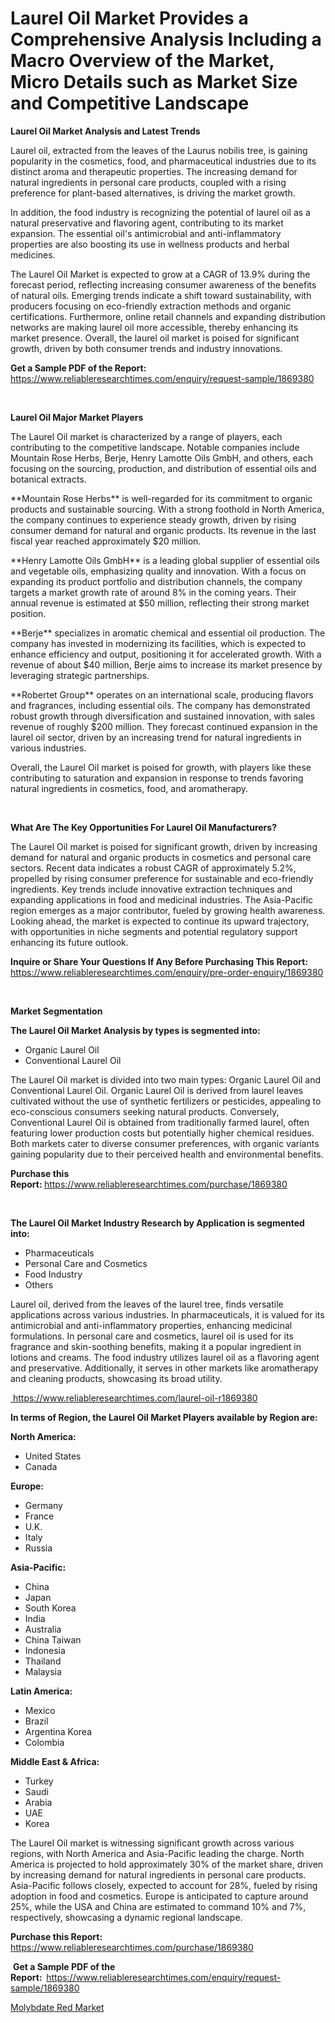 <p><h1>Laurel Oil Market Provides a Comprehensive Analysis Including a Macro Overview of the Market, Micro Details such as Market Size and Competitive Landscape</h1></p><p><strong>Laurel Oil Market Analysis and Latest Trends</strong></p>
<p><p>Laurel oil, extracted from the leaves of the Laurus nobilis tree, is gaining popularity in the cosmetics, food, and pharmaceutical industries due to its distinct aroma and therapeutic properties. The increasing demand for natural ingredients in personal care products, coupled with a rising preference for plant-based alternatives, is driving the market growth. </p><p>In addition, the food industry is recognizing the potential of laurel oil as a natural preservative and flavoring agent, contributing to its market expansion. The essential oil's antimicrobial and anti-inflammatory properties are also boosting its use in wellness products and herbal medicines. </p><p>The Laurel Oil Market is expected to grow at a CAGR of 13.9% during the forecast period, reflecting increasing consumer awareness of the benefits of natural oils. Emerging trends indicate a shift toward sustainability, with producers focusing on eco-friendly extraction methods and organic certifications. Furthermore, online retail channels and expanding distribution networks are making laurel oil more accessible, thereby enhancing its market presence. Overall, the laurel oil market is poised for significant growth, driven by both consumer trends and industry innovations.</p></p>
<p><strong>Get a Sample PDF of the Report:&nbsp;</strong> <a href="https://www.reliableresearchtimes.com/enquiry/request-sample/1869380?utm_campaign=2638&utm_medium=2&utm_source=Github&utm_content=ia&utm_term=31032025&utm_id=laurel-oil">https://www.reliableresearchtimes.com/enquiry/request-sample/1869380</a></p>
<p>&nbsp;</p>
<p><strong>Laurel Oil Major Market Players</strong></p>
<p><p>The Laurel Oil market is characterized by a range of players, each contributing to the competitive landscape. Notable companies include Mountain Rose Herbs, Berje, Henry Lamotte Oils GmbH, and others, each focusing on the sourcing, production, and distribution of essential oils and botanical extracts.</p><p>**Mountain Rose Herbs** is well-regarded for its commitment to organic products and sustainable sourcing. With a strong foothold in North America, the company continues to experience steady growth, driven by rising consumer demand for natural and organic products. Its revenue in the last fiscal year reached approximately $20 million.</p><p>**Henry Lamotte Oils GmbH** is a leading global supplier of essential oils and vegetable oils, emphasizing quality and innovation. With a focus on expanding its product portfolio and distribution channels, the company targets a market growth rate of around 8% in the coming years. Their annual revenue is estimated at $50 million, reflecting their strong market position.</p><p>**Berje** specializes in aromatic chemical and essential oil production. The company has invested in modernizing its facilities, which is expected to enhance efficiency and output, positioning it for accelerated growth. With a revenue of about $40 million, Berje aims to increase its market presence by leveraging strategic partnerships.</p><p>**Robertet Group** operates on an international scale, producing flavors and fragrances, including essential oils. The company has demonstrated robust growth through diversification and sustained innovation, with sales revenue of roughly $200 million. They forecast continued expansion in the laurel oil sector, driven by an increasing trend for natural ingredients in various industries.</p><p>Overall, the Laurel Oil market is poised for growth, with players like these contributing to saturation and expansion in response to trends favoring natural ingredients in cosmetics, food, and aromatherapy.</p></p>
<p>&nbsp;</p>
<p><strong>What Are The Key Opportunities For Laurel Oil Manufacturers?</strong></p>
<p><p>The Laurel Oil market is poised for significant growth, driven by increasing demand for natural and organic products in cosmetics and personal care sectors. Recent data indicates a robust CAGR of approximately 5.2%, propelled by rising consumer preference for sustainable and eco-friendly ingredients. Key trends include innovative extraction techniques and expanding applications in food and medicinal industries. The Asia-Pacific region emerges as a major contributor, fueled by growing health awareness. Looking ahead, the market is expected to continue its upward trajectory, with opportunities in niche segments and potential regulatory support enhancing its future outlook.</p></p>
<p><strong>Inquire or Share Your Questions If Any Before Purchasing This Report:</strong> <a href="https://www.reliableresearchtimes.com/enquiry/pre-order-enquiry/1869380?utm_campaign=2638&utm_medium=2&utm_source=Github&utm_content=ia&utm_term=31032025&utm_id=laurel-oil">https://www.reliableresearchtimes.com/enquiry/pre-order-enquiry/1869380</a></p>
<p>&nbsp;</p>
<p><strong>Market Segmentation</strong></p>
<p><strong>The Laurel Oil Market Analysis by types is segmented into:</strong></p>
<p><ul><li>Organic Laurel Oil</li><li>Conventional Laurel Oil</li></ul></p>
<p><p>The Laurel Oil market is divided into two main types: Organic Laurel Oil and Conventional Laurel Oil. Organic Laurel Oil is derived from laurel leaves cultivated without the use of synthetic fertilizers or pesticides, appealing to eco-conscious consumers seeking natural products. Conversely, Conventional Laurel Oil is obtained from traditionally farmed laurel, often featuring lower production costs but potentially higher chemical residues. Both markets cater to diverse consumer preferences, with organic variants gaining popularity due to their perceived health and environmental benefits.</p></p>
<p><strong>Purchase this Report:&nbsp;</strong><a href="https://www.reliableresearchtimes.com/purchase/1869380?utm_campaign=2638&utm_medium=2&utm_source=Github&utm_content=ia&utm_term=31032025&utm_id=laurel-oil">https://www.reliableresearchtimes.com/purchase/1869380</a></p>
<p>&nbsp;</p>
<p><strong>The Laurel Oil Market Industry Research by Application is segmented into:</strong></p>
<p><ul><li>Pharmaceuticals</li><li>Personal Care and Cosmetics</li><li>Food Industry</li><li>Others</li></ul></p>
<p><p>Laurel oil, derived from the leaves of the laurel tree, finds versatile applications across various industries. In pharmaceuticals, it is valued for its antimicrobial and anti-inflammatory properties, enhancing medicinal formulations. In personal care and cosmetics, laurel oil is used for its fragrance and skin-soothing benefits, making it a popular ingredient in lotions and creams. The food industry utilizes laurel oil as a flavoring agent and preservative. Additionally, it serves in other markets like aromatherapy and cleaning products, showcasing its broad utility.</p></p>
<p><a href="https://www.reliableresearchtimes.com/laurel-oil-r1869380?utm_campaign=2638&utm_medium=2&utm_source=Github&utm_content=ia&utm_term=31032025&utm_id=laurel-oil">&nbsp;https://www.reliableresearchtimes.com/laurel-oil-r1869380</a></p>
<p><strong>In terms of Region, the Laurel Oil Market Players available by Region are:</strong></p>
<p>
    <p> <strong> North America: </strong>
        <ul>
            <li>United States</li>
            <li>Canada</li>
        </ul>
        </p> 
    <p> <strong> Europe: </strong>
        <ul>
            <li>Germany</li>
            <li>France</li>
            <li>U.K.</li>
            <li>Italy</li>
            <li>Russia</li>
        </ul>
        </p> 
    <p> <strong> Asia-Pacific: </strong>
        <ul>
            <li>China</li>
            <li>Japan</li>
            <li>South Korea</li>
            <li>India</li>
            <li>Australia</li>
            <li>China Taiwan</li>
            <li>Indonesia</li>
            <li>Thailand</li>
            <li>Malaysia</li>
        </ul>
        </p> 
    <p> <strong> Latin America: </strong>
        <ul>
            <li>Mexico</li>
            <li>Brazil</li>
            <li>Argentina Korea</li>
            <li>Colombia</li>
        </ul>
        </p> 
    <p> <strong> Middle East & Africa: </strong>
        <ul>
            <li>Turkey</li>
            <li>Saudi</li>
            <li>Arabia</li>
            <li>UAE</li>
            <li>Korea</li>
        </ul>
    </p>
    </p>
<p><p>The Laurel Oil market is witnessing significant growth across various regions, with North America and Asia-Pacific leading the charge. North America is projected to hold approximately 30% of the market share, driven by increasing demand for natural ingredients in personal care products. Asia-Pacific follows closely, expected to account for 28%, fueled by rising adoption in food and cosmetics. Europe is anticipated to capture around 25%, while the USA and China are estimated to command 10% and 7%, respectively, showcasing a dynamic regional landscape.</p></p>
<p><strong>Purchase this Report: </strong><a href="https://www.reliableresearchtimes.com/purchase/1869380?utm_campaign=2638&utm_medium=2&utm_source=Github&utm_content=ia&utm_term=31032025&utm_id=laurel-oil">https://www.reliableresearchtimes.com/purchase/1869380</a></p>
<p>&nbsp;<strong>Get a Sample PDF of the Report:&nbsp;&nbsp;</strong><a href="https://www.reliableresearchtimes.com/enquiry/request-sample/1869380?utm_campaign=2638&utm_medium=2&utm_source=Github&utm_content=ia&utm_term=31032025&utm_id=laurel-oil">https://www.reliableresearchtimes.com/enquiry/request-sample/1869380</a></p>
<p><strong></strong></p>
<p><p><a href="https://github.com/waverlyam689/Market-Research-Report-List-1/blob/main/molybdate-red-market.md?utm_campaign=2638&utm_medium=2&utm_source=Github&utm_content=ia&utm_term=31032025&utm_id=laurel-oil">Molybdate Red Market</a></p></p>